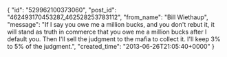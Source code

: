  {
   "id": "529962100373060",
   "post_id": "462493170453287_462528253783112",
   "from_name": "Bill Wiethaup",
   "message": "If I say you owe me a million bucks, and you don't rebut it, it will stand as truth in commerce that you owe me a million bucks after I default you. Then I'll sell the judgment to the mafia to collect it. I'll keep 3% to 5% of the judgment.",
   "created_time": "2013-06-26T21:05:40+0000"
 }
